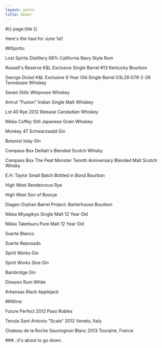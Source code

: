 ```yaml
---
layout: posts
title: Boom!
---
```



#{{ page.title }}

Here's the haul for June 1st!

##Spirits:

Lost Spirits Distillery 68% California Navy Style Rum

Russell's Reserve K&L Exclusive Single Barrel #13 Kentucky Bourbon

George Dickel K&L Exclusive 9 Year Old Single Barrel 03L29 G78-2-26 Tennessee Whiskey

Seven Stills Whipnose Whiskey

Amrut "Fusion" Indian Single Malt Whiskey

Lot 40 Rye 2012 Release Candadian Whiskey

Nikka Coffey Still Japanese Grain Whiskey

Monkey 47 Schwarzwald Gin

Botanist Islay Gin

Compass Box Delilah's Blended Scotch Whisky

Compass Box The Peat Monster Tennth Anniversary Blended Malt Scotch Whisky

E.H. Taylor Small Batch Bottled in Bond Bourbon

High West Rendezvous Rye

High West Son of Bourye

Diageo Orphan Barrel Project: Barterhouse Bourbon

Nikka Miyagikyo Single Malt 12 Year Old

Nikka Taketsuru Pure Malt 12 Year Old

Suerte Blanco

Suerte Reposado

Spirit Works Gin

Spirit Works Sloe Gin

Bainbridge Gin

Dinezen Rum White

Arkansas Black Applejack

##Wine:

Future Perfect 2012 Paso Robles

Tenuta Sant Antonio "Scaia" 2012 Veneto, Italy

Chateau de la Roche Sauvingnon Blanc 2013 Touraine, France


###…it's about to go down.

	

     
		